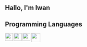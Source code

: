 ## Hallo, I'm Iwan

## Programming Languages
<img align="left" width="26px" src="https://cdn.worldvectorlogo.com/logos/visual-studio-code.svg">
<img align="left" width="26px" src="https://seeklogo.com/images/J/jupyter-logo-A91705F539-seeklogo.com.png">
<img align="left" width="26px" src="https://logos-download.com/wp-content/uploads/2016/10/Python_logo_icon-700x697.png">
<img align="left" width="30px" src="https://logos-download.com/wp-content/uploads/2016/05/MySQL_logo_logotype-700x413.png">
